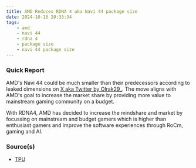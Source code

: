 ```yaml
---
title: AMD Reduces RDNA 4 aka Navi 44 package size
date: 2024-10-16 20:33:34
tags:
    - amd
    - navi 44
    - rdna 4
    - package size
    - navi 44 package size
---
```


### Quick Report

AMD\'s Navi 44 could be much smaller than their predecessors according to leaked dimensions on [X aka Twitter by Olrak29_][def]. The move aligns with AMD\'s goal to increase the market share by providing more value to mainstream gaming community on a budget.
<!-- more -->

With RDNA4, AMD has decided to increase the mindshare and market by focussing on mainstream and budget gamers which is higher than enthusiast gamers and improve the software experiences through RoCm, gaming and AI.

### Source(s)

- [TPU][def2]

[def]: https://x.com/Olrak29_/status/1845710789950484950
[def2]: https://www.techpowerup.com/327684/amd-to-reduce-rdna-4-navi-44-chip-package-size
